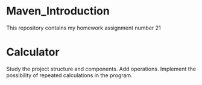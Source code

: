 # Maven_Introduction
This repository contains my homework assignment number 21
# Calculator
Study the project structure and components. Add operations. Implement the possibility of repeated calculations in the program.
